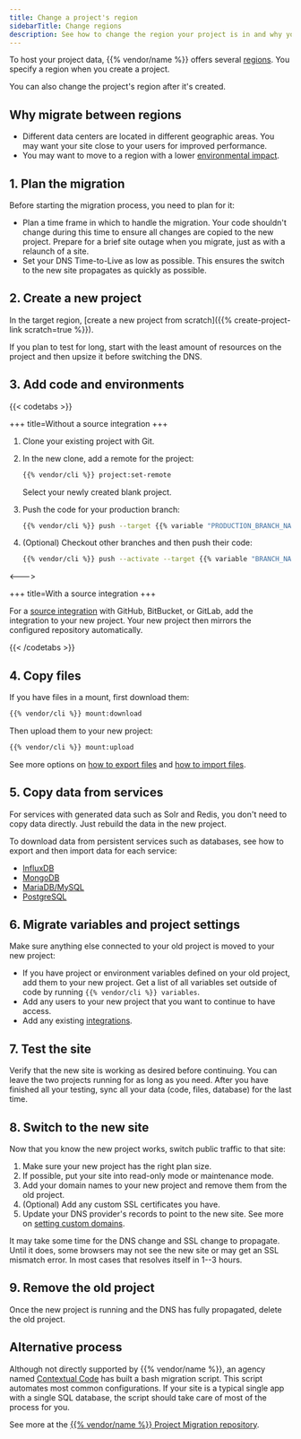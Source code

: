 ```yaml
---
title: Change a project's region
sidebarTitle: Change regions
description: See how to change the region your project is in and why you might want to do so.
---
```


To host your project data, {{% vendor/name %}} offers several [regions](../development/regions.md).
You specify a region when you create a project.

You can also change the project's region after it's created.

## Why migrate between regions

*   Different data centers are located in different geographic areas.
    You may want your site close to your users for improved performance.
*   You may want to move to a region with a lower [environmental impact](../development/regions.md#environmental-impact).

## 1. Plan the migration

Before starting the migration process, you need to plan for it:

*   Plan a time frame in which to handle the migration.
    Your code shouldn't change during this time to ensure all changes are copied to the new project.
    Prepare for a brief site outage when you migrate, just as with a relaunch of a site.
*   Set your DNS Time-to-Live as low as possible.
    This ensures the switch to the new site propagates as quickly as possible.

## 2. Create a new project

In the target region, \[create a new project from scratch]\({{% create-project-link scratch=true %}}).

If you plan to test for long, start with the least amount of resources on the project and then upsize it before switching the DNS.

## 3. Add code and environments

{{< codetabs >}}

\+++
title=Without a source integration
\+++

1.  Clone your existing project with Git.

2.  In the new clone, add a remote for the project:

    ```bash
    {{% vendor/cli %}} project:set-remote
    ```

    Select your newly created blank project.

3.  Push the code for your production branch:

    ```bash
    {{% vendor/cli %}} push --target {{% variable "PRODUCTION_BRANCH_NAME" %}}
    ```

4.  (Optional) Checkout other branches and then push their code:

    ```bash
    {{% vendor/cli %}} push --activate --target {{% variable "BRANCH_NAME" %}} --parent {{% variable "PRODUCTION_BRANCH_NAME" %}}
    ```

<--->

\+++
title=With a source integration
\+++

For a [source integration](../integrations/source/_index.md) with GitHub, BitBucket, or GitLab,
add the integration to your new project.
Your new project then mirrors the configured repository automatically.

{{< /codetabs >}}

## 4. Copy files

If you have files in a mount, first download them:

```bash
{{% vendor/cli %}} mount:download
```

Then upload them to your new project:

```bash
{{% vendor/cli %}} mount:upload
```

See more options on [how to export files](/learn/tutorials/exporting.md)
and [how to import files](/learn/tutorials/migrating/from-psh.md#6-import-data).

## 5. Copy data from services

For services with generated data such as Solr and Redis, you don't need to copy data directly.
Just rebuild the data in the new project.

To download data from persistent services such as databases,
see how to export and then import data for each service:

*   [InfluxDB](../add-services/influxdb.md#export-data)
*   [MongoDB](../add-services/mongodb.md#exporting-data)
*   [MariaDB/MySQL](../add-services/mysql/_index.md#exporting-data)
*   [PostgreSQL](../add-services/postgresql.md#exporting-data)

## 6. Migrate variables and project settings

Make sure anything else connected to your old project is moved to your new project:

*   If you have project or environment variables defined on your old project, add them to your new project.
    Get a list of all variables set outside of code by running `{{% vendor/cli %}} variables`.
*   Add any users to your new project that you want to continue to have access.
*   Add any existing [integrations](../integrations/_index.md).

## 7. Test the site

Verify that the new site is working as desired before continuing.
You can leave the two projects running for as long as you need.
After you have finished all your testing, sync all your data (code, files, database) for the last time.

## 8. Switch to the new site

Now that you know the new project works, switch public traffic to that site:

1.  Make sure your new project has the right plan size.
2.  If possible, put your site into read-only mode or maintenance mode.
3.  Add your domain names to your new project and remove them from the old project.
4.  (Optional) Add any custom SSL certificates you have.
5.  Update your DNS provider's records to point to the new site. See more on [setting custom domains](../domains/steps/_index.md).

It may take some time for the DNS change and SSL change to propagate.
Until it does, some browsers may not see the new site or may get an SSL mismatch error.
In most cases that resolves itself in 1--3 hours.

## 9. Remove the old project

Once the new project is running and the DNS has fully propagated, delete the old project.

## Alternative process

Although not directly supported by {{% vendor/name %}},
an agency named [Contextual Code](https://www.contextualcode.com/) has built a bash migration script.
This script automates most common configurations.
If your site is a typical single app with a single SQL database,
the script should take care of most of the process for you.

See more at the [{{% vendor/name %}} Project Migration repository](https://gitlab.com/contextualcode/platformsh-migration).
